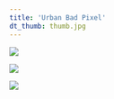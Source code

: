 ```yaml
---
title: 'Urban Bad Pixel'
dt_thumb: thumb.jpg
---
```


![](https://mir-s3-cdn-cf.behance.net/project_modules/max_1200/a3cc1e49576219.58b877c9ae665.jpg)

![](https://mir-s3-cdn-cf.behance.net/project_modules/max_1200/c58d6e49576219.58b877c9af46f.jpg)

![](https://mir-s3-cdn-cf.behance.net/project_modules/max_1200/05df4749576219.58b877c9aecac.jpg)